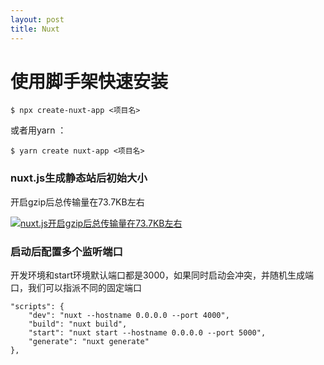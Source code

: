 ```yaml
---
layout: post
title: Nuxt
---
```


# 使用脚手架快速安装

    $ npx create-nuxt-app <项目名>

或者用yarn ：

    $ yarn create nuxt-app <项目名>

### nuxt.js生成静态站后初始大小

开启gzip后总传输量在73.7KB左右

[![nuxt.js开启gzip后总传输量在73.7KB左右](https://ws1.sinaimg.cn/large/a83bb572gy1g38y81vry3j21hc0swaef.jpg)](https://ws1.sinaimg.cn/large/a83bb572gy1g38y81vry3j21hc0swaef.jpg)

### 启动后配置多个监听端口

开发环境和start环境默认端口都是3000，如果同时启动会冲突，并随机生成端口，我们可以指派不同的固定端口

    "scripts": {
        "dev": "nuxt --hostname 0.0.0.0 --port 4000",
        "build": "nuxt build",
        "start": "nuxt start --hostname 0.0.0.0 --port 5000",
        "generate": "nuxt generate"
    },